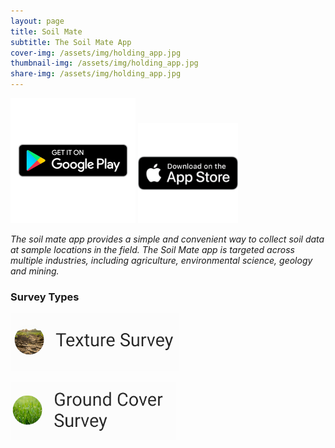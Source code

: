 ```yaml
---
layout: page
title: Soil Mate
subtitle: The Soil Mate App
cover-img: /assets/img/holding_app.jpg
thumbnail-img: /assets/img/holding_app.jpg
share-img: /assets/img/holding_app.jpg
---
```


<p float="left">
  <a href="https://play.google.com/store/apps/details?id=au.com.opensourceagriculture.soil_mate"><img src="/assets/img/playstore.png" width="200" /></a>
  <a href="https://apps.apple.com/us/app/soil-mate/id1554446504"><img src="/assets/img/appstore.png" width="160" /></a>
</p>

*The soil mate app provides a simple and convenient way to collect soil data at sample locations in the field. The Soil Mate app is targeted across multiple industries, including agriculture, environmental science, geology and mining.*

### Survey Types

![texture](/assets/img/texture_survey.png)

![ground_cover](/assets/img/ground_cover_survey.png)
